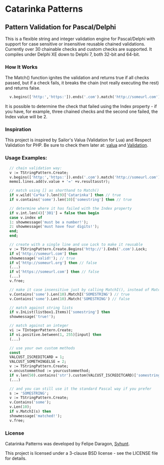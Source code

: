 # Catarinka Patterns
## Pattern Validation for Pascal/Delphi

This is a flexible string and integer validation engine for Pascal/Delphi with support for case sensitive or insensitive reusable chained validations. Currently over 30 chainable checks and custom checks are supported. It compiles under Delphi XE down to Delphi 7, both 32-bit and 64-bit.

### How It Works

The Match() function ignites the validation and returns true if all checks passed, but if a check fails, it breaks the chain (not really executing the rest) and returns false.

```pascal
  v.begins(['http:','https:']).ends('.com').match('http://someurl.com'); // true
```

It is possible to determine the check that failed using the Index property - if you have, for example, three chained checks and the second one failed, the Index value will be 2.

### Inspiration

This project is inspired by Sailor's Valua (Validation for Lua) and Respect Validation for PHP. Be sure to check them later at: [valua](https://github.com/sailorproject/valua) and [Validation](https://github.com/Respect/Validation).

### Usage Examples:

```pascal
  // chain validation way:
  v := TStringPattern.Create;
  v.begins(['http:','https:']).ends('.com').match('http://someurl.com'); // true
  memo1.lines.add(v.value + '=' +v.resultasstr);

  // match using [] as shorthand to Match()
  if v.wild('Ca*ka').len(9)['Catarinka'] then // true
  if v.contains('some').len(10)['somestring'] then // true

  // determine where it has failed with the Index property
  if v.int.len(4)['301'] = false then begin
  case v.index of
  1: showmessage('must be a number!');
  2: showmessage('must have four digits!');
  end;
  end;

  // create with a single line and use Lock to make it reusable
  v := TStringPattern.Create.Begins('http://').Ends('.com').Lock;
  if v['http://someurl.com'] then
  showmessage('valid!'); // true
  if v['http://someurl.org'] then // false
  (...)
  if v['https://someurl.com'] then // false
  (...)
  v.free;

  // make it case insensitive just by calling MatchI(), instead of Match():
  v.Contains('some').Len(10).MatchI('SOMESTRING') // true
  v.Contains('some').Len(10).Match('SOMESTRING') // false

  // match against string lists
  if v.InList(listbox1.Items)['somestring'] then
  showmessage('true!');

  // match against an integer
  vi := TIntegerPattern.Create;
  if vi.positive.between(1, 255)[input] then
  (...)

  // use your own custom methods
  const
  VALCUST_ISCREDITCARD = 1;
  VALCUST_SOMETHINGELSE = 2;
  v := TStringPattern.Create;
  v.oncustommethod := yourcustommethod;
  if v.len(50).contains('str').custom(VALCUST_ISCREDITCARD)['somestring'] then
  (...)

  // and you can still use it the standard Pascal way if you prefer
  s := 'SOMESTRING';
  v := TStringPattern.Create;
  v.Contains('some');
  v.Len(10);
  if v.MatchI(s) then
  showmessage('matched!');
  v.free;
```
  
### License

Catarinka Patterns was developed by Felipe Daragon, [Syhunt](http://www.syhunt.com/).

This project is licensed under a 3-clause BSD license - see the LICENSE file for details.